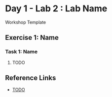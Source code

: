 # Day 1 - Lab 2 : Lab Name

Workshop Template

## Exercise 1: Name

### Task 1: Name

1. TODO

## Reference Links

- [TODO](https://www.microsoft.com)
